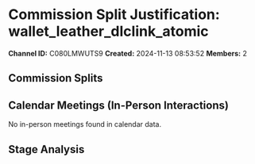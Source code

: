 # Commission Split Justification: wallet_leather_dlclink_atomic

**Channel ID:** C080LMWUTS9
**Created:** 2024-11-13 08:53:52
**Members:** 2

## Commission Splits


## Calendar Meetings (In-Person Interactions)

No in-person meetings found in calendar data.

## Stage Analysis

